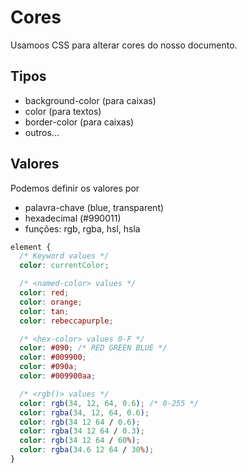# Cores

Usamoos CSS para alterar cores do nosso documento.

## Tipos

- background-color (para caixas)
- color (para textos)
- border-color (para caixas)
- outros...

## Valores

Podemos definir os valores por

- palavra-chave (blue, transparent)
- hexadecimal (#990011)
- funções: rgb, rgba, hsl, hsla

```css
element {
  /* Keyword values */
  color: currentColor;

  /* <named-color> values */
  color: red;
  color: orange;
  color: tan;
  color: rebeccapurple;

  /* <hex-color> values 0-F */
  color: #090; /* RED GREEN BLUE */
  color: #009900;
  color: #090a;
  color: #009900aa;

  /* <rgb()> values */
  color: rgb(34, 12, 64, 0.6); /* 0-255 */
  color: rgba(34, 12, 64, 0.6);
  color: rgb(34 12 64 / 0.6);
  color: rgba(34 12 64 / 0.3);
  color: rgb(34 12 64 / 60%);
  color: rgba(34.6 12 64 / 30%);
}
```
